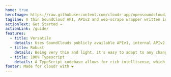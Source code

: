 ```yaml
---
home: true
heroImage: https://raw.githubusercontent.com/cloudr-app/opensoundcloud/master/assets/opensoundcloud-square.svg
tagline: A thin SoundCloud API, APIv2 and web-scrape wrapper written in TypeScript with 100% test coverage.
actionText: Get Started →
actionLink: /guide/
features:
  - title: Versatile
    details: Uses SoundClouds publicly available APIv1, internal APIv2 or web-scraping, whichever is fastest or available in the environment.
  - title: Robust
    details: Being very thin and light, it's easy to adapt to any changes that SoundCloud may make to its APIv2. 100% Test Coverage allows to spot and resolve errors extremely fast.
  - title: 100% Typescript
    details: A TypeScript codebase allows for rich intellisense, which results in a faster development process and less errors.
footer: Made for cloudr with ❤️
---
```

